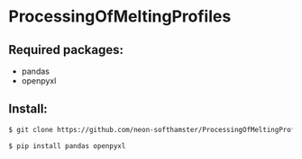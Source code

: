 # ProcessingOfMeltingProfiles
## Required packages:

- pandas
- openpyxl

## Install:

```sh
$ git clone https://github.com/neon-softhamster/ProcessingOfMeltingProfiles
```
```sh
$ pip install pandas openpyxl
```
